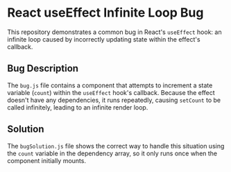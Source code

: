 # React useEffect Infinite Loop Bug
This repository demonstrates a common bug in React's `useEffect` hook: an infinite loop caused by incorrectly updating state within the effect's callback.

## Bug Description
The `bug.js` file contains a component that attempts to increment a state variable (`count`) within the `useEffect` hook's callback.  Because the effect doesn't have any dependencies, it runs repeatedly, causing `setCount` to be called infinitely, leading to an infinite render loop. 

## Solution
The `bugSolution.js` file shows the correct way to handle this situation using the `count` variable in the dependency array, so it only runs once when the component initially mounts. 
